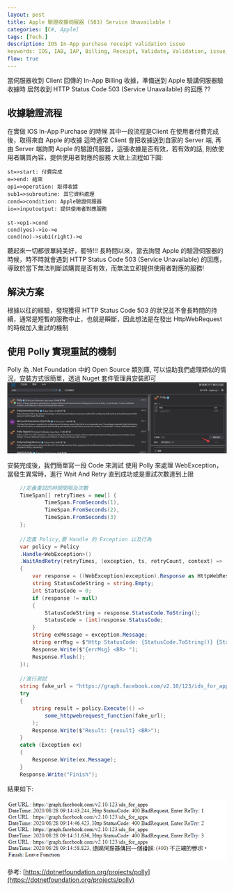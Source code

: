 ```yaml
---
layout: post
title: Apple 驗證收據伺服器 (503) Service Unavailable !
categories: [C#, Apple]
tags: [Tech.]
description: IOS In-App purchase receipt validation issue
keywords: IOS, IAB, IAP, Billing, Receipt, Validate, Validation, issue, 503, server, Unavailable, C#, Polly, Apple
flow: true
---
```


當伺服器收到 Client 回傳的 In-App Billing 收據，準備送到 Apple 驗講伺服器驗收據時
居然收到 HTTP Status Code 503 (Service Unavailable) 的回應 ??

## 收據驗證流程
在實做 IOS In-App Purchase 的時候
其中一段流程是Client 在使用者付費完成後，取得來自 Apple 的收據
這時通常 Client 會把收據送到自家的 Server 端, 再由 Server 端詢問 Apple 的驗證伺服器，這張收據是否有效，若有效的話, 則依使用者購買內容，提供使用者對應的服務
大致上流程如下圖:

```flow
st=>start: 付費完成
e=>end: 結束
op1=>operation: 取得收據
sub1=>subroutine: 其它資料處理
cond=>condition: Apple驗證伺服器
io=>inputoutput: 提供使用者對應服務

st->op1->cond
cond(yes)->io->e
cond(no)->sub1(right)->e
```

聽起來一切都很單純美好，罷特!!!
長時間以來，當去詢間 Apple 的驗證伺服器的時候，時不時就會遇到 HTTP Status Code 503 (Service Unavailable) 的回應，導致於當下無法判斷該購買是否有效，而無法立即提供使用者對應的服務!

## 解決方案
根據以往的經驗，發現獲得 HTTP Status Code 503 的狀況並不會長時間的持續，通常是短暫的服務中止，也就是瞬斷，因此想法是在發出 HttpWebRequest 的時候加入重試的機制

## 使用 Polly 實現重試的機制
Polly 為 .Net Foundation 中的 Open Source 類別庫, 可以協助我們處理類似的情況，安裝方式很簡單，透過 Nuget 套件管理員安裝即可
![pic1](/images/posts/CSharp/polly.png)


安裝完成後，我們簡單寫一段 Code 來測試
使用 Polly 來處理 WebException，當發生異常時，進行 Wait And Retry
直到成功或是重試次數達到上限

```C#
    //定義重試的時間間隔及次數
    TimeSpan[] retryTimes = new[] {
            TimeSpan.FromSeconds(1),
            TimeSpan.FromSeconds(2),
            TimeSpan.FromSeconds(3)
    };

    //定義 Policy,要 Handle 的 Exception 以及行為
    var policy = Policy
    .Handle<WebException>()
    .WaitAndRetry(retryTimes, (exception, ts, retryCount, context) =>
    {
        var response = ((WebException)exception).Response as HttpWebResponse;
        string StatusCodeString = string.Empty;
        int StatusCode = 0;
        if (response != null)
        {
            StatusCodeString = response.StatusCode.ToString();
            StatusCode = (int)response.StatusCode;
        }
        string exMessage = exception.Message;
        string errMsg = $"Http StatusCode: {StatusCode.ToString()} {StatusCodeString}, Enter ReTry: {retryCount}";
        Response.Write($"{errMsg} <BR> ");
        Response.Flush();
    });    

    //進行測試
    string fake_url = "https://graph.facebook.com/v2.10/123/ids_for_apps";
    try
    {
        string result = policy.Execute(() =>
            some_httpwebrequest_function(fake_url);
        );
        Response.Write($"Result: {result} <BR>");
    }
    catch (Exception ex)
    {
        Response.Write(ex.Message);
    }
    Response.Write("Finish");
```

結果如下:

![pic2](/images/posts/CSharp/polly_result.png)


參考:
[https://dotnetfoundation.org/projects/polly](https://dotnetfoundation.org/projects/polly)
